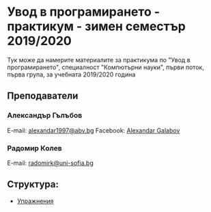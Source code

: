 # Увод в програмирането - практикум - зимен семестър 2019/2020

Тук може да намерите материалите за практикума по "Увод в програмирането", специалност
"Компютърни науки", първи поток, първа група, за учебната 2019/2020 година

## Преподаватели

### Александър Гълъбов

E-mail: alexandar1997@abv.bg
Facebook: [Alexandar Galabov](https://www.facebook.com/alexandar.galabov)

### Радомир Колев

E-mail: radomirk@uni-sofia.bg

## Структура:
* [Упражнения](еxercises)
